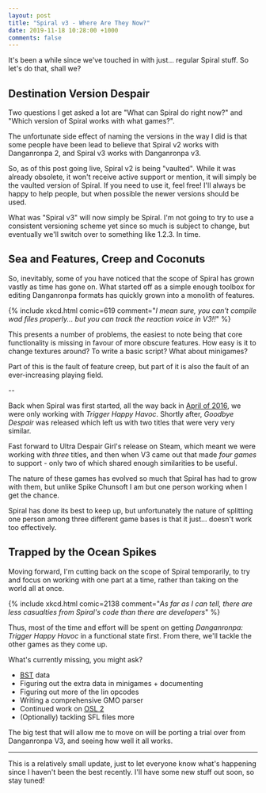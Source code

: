 ```yaml
---
layout: post
title: "Spiral v3 - Where Are They Now?"
date: 2019-11-18 10:28:00 +1000
comments: false
---
```


It's been a while since we've touched in with just... regular Spiral stuff. So let's do that, shall we?

<!-- more -->

## Destination Version Despair

Two questions I get asked a lot are "What can Spiral do right now?" and "Which version of Spiral works with what games?".

The unfortunate side effect of naming the versions in the way I did is that some people have been lead to believe that Spiral v2 works with Danganronpa 2, and Spiral v3 works with Danganronpa v3.

So, as of this post going live, Spiral v2 is being "vaulted". While it was already obsolete, it won't receive active support or mention, it will simply be the vaulted version of Spiral. If you need to use it, feel free! I'll always be happy to help people, but when possible the newer versions should be used.

What was "Spiral v3" will now simply be Spiral. I'm not going to try to use a consistent versioning scheme yet since so much is subject to change, but eventually we'll switch over to something like 1.2.3. In time.

## Sea and Features, Creep and Coconuts

So, inevitably, some of you have noticed that the scope of Spiral has grown vastly as time has gone on. What started off as a simple enough toolbox for editing Danganronpa formats has quickly grown into a monolith of features. 

{% include xkcd.html comic=619 comment="*I mean sure, you can't compile wad files properly... but you can track the reaction voice in V3!!*" %}

This presents a number of problems, the easiest to note being that core functionality is missing in favour of more obscure features. How easy is it to change textures around? To write a basic script? What about minigames?

Part of this is the fault of feature creep, but part of it is also the fault of an ever-increasing playing field.

--

Back when Spiral was first started, all the way back in [April of 2016](https://github.com/UnderMybrella/Spiral/commit/33ba55337f03520e8795c828ea3092c1e938a12a), we were only working with *Trigger Happy Havoc*. Shortly after, *Goodbye Despair* was released which left us with two titles that were very very similar.

Fast forward to Ultra Despair Girl's release on Steam, which meant we were working with *three* titles, and then when V3 came out that made *four games* to support - only two of which shared enough similarities to be useful.

The nature of these games has evolved so much that Spiral has had to grow with them, but unlike Spike Chunsoft I am but one person working when I get the chance. 

Spiral has done its best to keep up, but unfortunately the nature of splitting one person among three different game bases is that it just... doesn't work too effectively.

## Trapped by the Ocean Spikes

Moving forward, I'm cutting back on the scope of Spiral temporarily, to try and focus on working with one part at a time, rather than taking on the world all at once.

{% include xkcd.html comic=2138 comment="*As far as I can tell, there are less casualties from Spiral's code than there are developers*" %}

Thus, most of the time and effort will be spent on getting *Danganronpa: Trigger Happy Havoc* in a functional state first. From there, we'll tackle the other games as they come up.

What's currently missing, you might ask?

- [BST](https://wiki.spiralframework.info/wiki/Binary_Spiral_Template) data
- Figuring out the extra data in minigames + documenting
- Figuring out more of the lin opcodes
- Writing a comprehensive GMO parser
- Continued work on [OSL 2](/2019/06/Death-To-OSL)
- (Optionally) tackling SFL files more

The big test that will allow me to move on will be porting a trial over from Danganronpa V3, and seeing how well it all works.

---

This is a relatively small update, just to let everyone know what's happening since I haven't been the best recently. I'll have some new stuff out soon, so stay tuned!